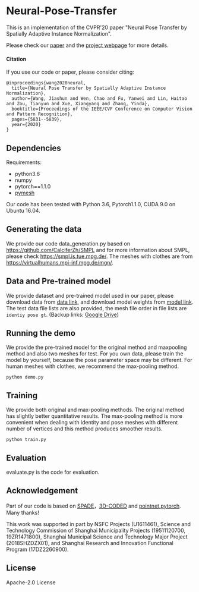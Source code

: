 # Neural-Pose-Transfer

This is an implementation of the CVPR'20 paper "Neural Pose Transfer by Spatially Adaptive Instance Normalization".

Please check our [paper](https://arxiv.org/abs/2003.07254) and the [project webpage](https://jiashunwang.github.io/Neural-Pose-Transfer/) for more details.

#### Citation

If you use our code or paper, please consider citing:
```
@inproceedings{wang2020neural,
  title={Neural Pose Transfer by Spatially Adaptive Instance Normalization},
  author={Wang, Jiashun and Wen, Chao and Fu, Yanwei and Lin, Haitao and Zou, Tianyun and Xue, Xiangyang and Zhang, Yinda},
  booktitle={Proceedings of the IEEE/CVF Conference on Computer Vision and Pattern Recognition},
  pages={5831--5839},
  year={2020}
}
```

## Dependencies

Requirements:
- python3.6
- numpy
- pytorch==1.1.0
- [pymesh](https://pymesh.readthedocs.io/en/latest/)

Our code has been tested with Python 3.6, Pytorch1.1.0, CUDA 9.0 on Ubuntu 16.04.

## Generating the data
We provide our code data_generation.py based on https://github.com/CalciferZh/SMPL and for more information about SMPL, please check https://smpl.is.tue.mpg.de/. The meshes with clothes are from https://virtualhumans.mpi-inf.mpg.de/mgn/.

## Data and Pre-trained model
We provide dataset and pre-trained model used in our paper, please download data from [data link](http://www.sdspeople.fudan.edu.cn/fuyanwei/download/NeuralPoseTransfer/data/), and download model weights from [model link](http://www.sdspeople.fudan.edu.cn/fuyanwei/download/NeuralPoseTransfer/ckpt/). The test data file lists are also provided, the mesh file order in file lists are `identiy pose gt`.
(Backup links: [Google Drive](https://drive.google.com/drive/folders/1ZduWjWn5sqbiU7aG2VSFm5YcdGudFTwk?usp=sharing))

## Running the demo
We provide the pre-trained model for the original method and maxpooling method and also two meshes for test. For you own data, please train the model by yourself, because the pose parameter space may be different. For human meshes with clothes, we recommend the max-pooling method.
```
python demo.py
```


## Training
We provide both original and max-pooling methods. The original method has slightly better quantitative results. The max-pooling method is more convenient when dealing with identity and pose meshes with different number of vertices and this method produces smoother results.
```
python train.py
```

## Evaluation
evaluate.py is the code for evaluation.

## Acknowledgement
Part of our code is based on [SPADE](https://github.com/NVlabs/SPADE)，[3D-CODED](https://github.com/ThibaultGROUEIX/3D-CODED) and [pointnet.pytorch](https://github.com/fxia22/pointnet.pytorch
). Many thanks!

This work was supported in part by NSFC Projects (U1611461), Science and Technology Commission of Shanghai Municipality Projects (19511120700, 19ZR1471800), Shanghai Municipal Science and Technology Major Project (2018SHZDZX01), and Shanghai Research and Innovation Functional Program (17DZ2260900).

## License
Apache-2.0 License
